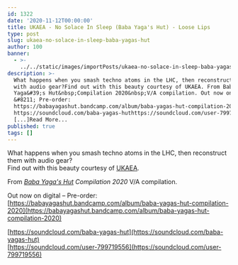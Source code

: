 ```yaml
---
id: 1322
date: '2020-11-12T00:00:00'
title: UKAEA - No Solace In Sleep (Baba Yaga's Hut) - Loose Lips
type: post
slug: ukaea-no-solace-in-sleep-baba-yagas-hut
author: 100
banner:
  - >-
    ../../static/images/importPosts/ukaea-no-solace-in-sleep-baba-yagas-hut/image1322.jpeg
description: >-
  What happens when you smash techno atoms in the LHC, then reconstruct them
  with audio gear?Find out with this beauty courtesy of UKAEA. From Baba
  Yaga&#39;s Hut&nbsp;Compilation 2020&nbsp;V/A compilation. Out now on digital
  &#8211; Pre-order:
  https://babayagashut.bandcamp.com/album/baba-yagas-hut-compilation-2020
  https://soundcloud.com/baba-yagas-huthttps://soundcloud.com/user-799719556
  [...]Read More...
published: true
tags: []
---
```

What happens when you smash techno atoms in the LHC, then reconstruct them with audio gear?  
Find out with this beauty courtesy of [UKAEA](https://ukaea.bandcamp.com/).

From [_Baba Yaga's Hut_](https://babayagashut.bandcamp.com/) _Compilation 2020_ V/A compilation.

Out now on digital – Pre-order: [https://babayagashut.bandcamp.com/album/baba-yagas-hut-compilation-2020](https://babayagashut.bandcamp.com/album/baba-yagas-hut-compilation-2020)

[https://soundcloud.com/baba-yagas-hut](https://soundcloud.com/baba-yagas-hut)  
[https://soundcloud.com/user-799719556](https://soundcloud.com/user-799719556)